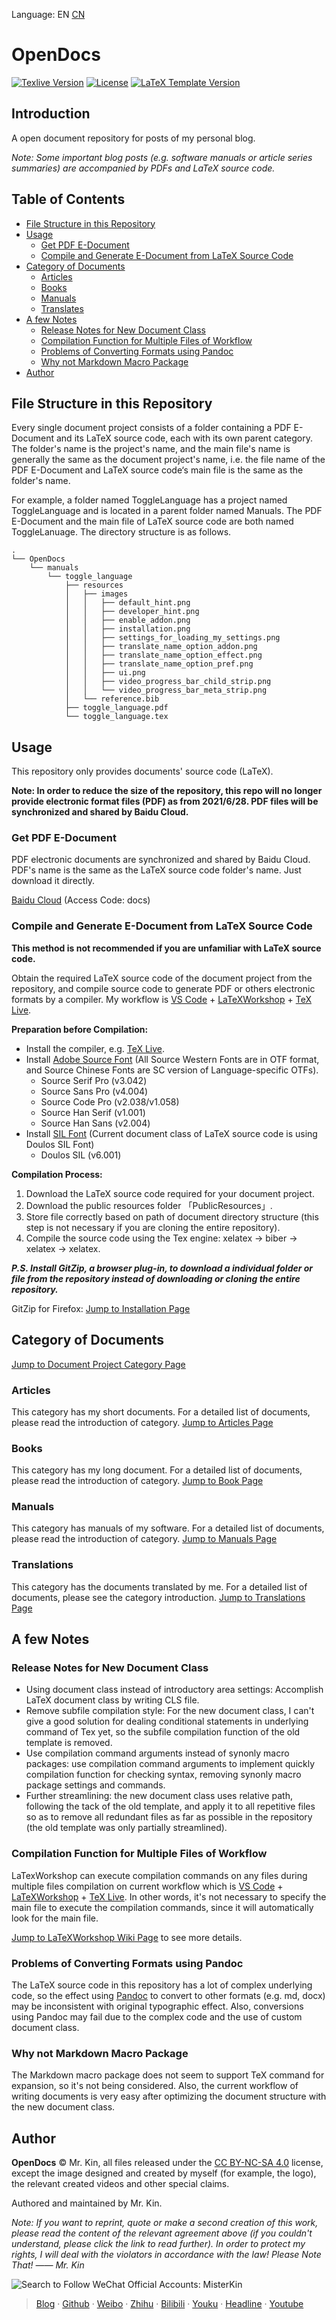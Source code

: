 Language: EN [CN][ReadmeCN]

[ReadmeCN]: ./README_CN.md

# OpenDocs

[![Texlive Version][]](https://tug.org/texlive/) [![License][]](./LICENSE) [![LaTeX Template Version][]](https://github.com/Mister-Kin/OpenDocs/releases)

[Texlive Version]: https://img.shields.io/badge/texlive-v2023-blue
[License]: https://img.shields.io/badge/license-CC%20BY--NC--SA%204.0-blue
[LaTeX Template Version]: https://img.shields.io/github/v/release/Mister-Kin/OpenDocs?include_prereleases&color=blue

## Introduction
A open document repository for posts of my personal blog.

*Note: Some important blog posts (e.g. software manuals or article series summaries) are accompanied by PDFs and LaTeX source code.*

## Table of Contents
- [File Structure in this Repository](#File-Structure-in-this-Repository)
- [Usage](#Usage)
  - [Get PDF E-Document](#Get-PDF-E-Document)
  - [Compile and Generate E-Document from LaTeX Source Code](#Compile-and-Generate-E-Document-from-LaTeX-Source-Code)
- [Category of Documents](#Category-of-Documents)
  - [Articles](#Articles)
  - [Books](#Books)
  - [Manuals](#Manuals)
  - [Translates](#Translations)
- [A few Notes](#A-few-Notes)
  - [Release Notes for New Document Class](#Release-Notes-for-New-Document-Class)
  - [Compilation Function for Multiple Files of Workflow](#Compilation-Function-for-Multiple-Files-of-Workflow)
  - [Problems of Converting Formats using Pandoc](#Problems-of-Converting-Formats-using-Pandoc)
  - [Why not Markdown Macro Package](#Why-not-Markdown-Macro-Package)
- [Author](#Author)

## File Structure in this Repository
Every single document project consists of a folder containing a PDF E-Document and its LaTeX source code, each with its own parent category. The folder's name is the project's name, and the main file's name is generally the same as the document project's name, i.e. the file name of the PDF E-Document and LaTeX source code‘s main file is the same as the folder's name.

For example, a folder named ToggleLanguage has a project named ToggleLanguage and is located in a parent folder named Manuals. The PDF E-Document and the main file of LaTeX source code are both named ToggleLanuage. The directory structure is as follows.
```
.
└── OpenDocs
    └── manuals
        └── toggle_language
            ├── resources
            │   ├── images
            │   │   ├── default_hint.png
            │   │   ├── developer_hint.png
            │   │   ├── enable_addon.png
            │   │   ├── installation.png
            │   │   ├── settings_for_loading_my_settings.png
            │   │   ├── translate_name_option_addon.png
            │   │   ├── translate_name_option_effect.png
            │   │   ├── translate_name_option_pref.png
            │   │   ├── ui.png
            │   │   ├── video_progress_bar_child_strip.png
            │   │   └── video_progress_bar_meta_strip.png
            │   └── reference.bib
            ├── toggle_language.pdf
            └── toggle_language.tex
```

## Usage
This repository only provides documents' source code (LaTeX).

**Note: In order to reduce the size of the repository, this repo will no longer provide electronic format files (PDF) as from 2021/6/28. PDF files will be synchronized and shared by Baidu Cloud.**

### Get PDF E-Document
PDF electronic documents are synchronized and shared by Baidu Cloud. PDF's name is the same as the LaTeX source code folder's name. Just download it directly.

[Baidu Cloud][Baidu Cloud Sharing] (Access Code: docs)

[Baidu Cloud Sharing]: https://pan.baidu.com/s/1Tn7qIO0raqvNoesgT8SKow

### Compile and Generate E-Document from LaTeX Source Code
**This method is not recommended if you are unfamiliar with LaTeX source code.**

Obtain the required LaTeX source code of the document project from the repository, and compile source code to generate PDF or others electronic formats by a compiler. My workflow is [VS Code][] + [LaTeXWorkshop][] + [TeX Live][].

**Preparation before Compilation:**
- Install the compiler, e.g. [TeX Live][].
- Install [Adobe Source Font][] (All Source Western Fonts are in OTF format, and Source Chinese Fonts are SC version of Language-specific OTFs).
  - Source Serif Pro (v3.042)
  - Source Sans Pro (v4.004)
  - Source Code Pro (v2.038/v1.058)
  - Source Han Serif (v1.001)
  - Source Han Sans (v2.004)
- Install [SIL Font][] (Current document class of LaTeX source code is using Doulos SIL Font)
  - Doulos SIL (v6.001)

**Compilation Process:**
1. Download the LaTeX source code required for your document project.
2. Download the public resources folder 「PublicResources」.
3. Store file correctly based on path of document directory structure (this step is not necessary if you are cloning the entire repository).
4. Compile the source code using the Tex engine: xelatex -> biber -> xelatex -> xelatex.

***P.S. Install GitZip, a browser plug-in, to download a individual folder or file from the repository instead of downloading or cloning the entire repository.***

GitZip for Firefox: [Jump to Installation Page][]

[Jump to Installation Page]: https://addons.mozilla.org/zh-CN/firefox/addon/gitzip/?utm_source=addons.mozilla.org&utm_medium=referral&utm_content=search
[TeX Live]: https://tug.org/texlive
[VS Code]: https://code.visualstudio.com
[LaTeXWorkshop]: https://marketplace.visualstudio.com/items?itemName=James-Yu.latex-workshop#review-details
[Adobe Source Font]: https://github.com/adobe-fonts
[SIL Font]: https://software.sil.org/fonts/

## Category of Documents
[Jump to Document Project Category Page][]

### Articles
This category has my short documents. For a detailed list of documents, please read the introduction of category. [Jump to Articles Page][]

### Books
This category has my long document. For a detailed list of documents, please read the introduction of category. [Jump to Book Page][]

### Manuals
This category has manuals of my software. For a detailed list of documents, please read the introduction of category. [Jump to Manuals Page][]

### Translations
This category has the documents translated by me. For a detailed list of documents, please see the category introduction. [Jump to Translations Page][]

[Jump to Document Project Category Page]: ./
[Jump to Articles Page]: ./Articles
[Jump to Book Page]: ./Books
[Jump to Manuals Page]: ./Manuals
[Jump to Translations Page]: ./Translations

## A few Notes
### Release Notes for New Document Class
- Using document class instead of introductory area settings: Accomplish LaTeX document class by writing CLS file.
- Remove subfile compilation style: For the new document class, I can't give a good solution for dealing conditional statements in underlying command of Tex yet, so the subfile compilation function of the old template is removed.
- Use compilation command arguments instead of synonly macro packages: use compilation command arguments to implement quickly compilation function for checking syntax, removing synonly macro package settings and commands.
- Further streamlining: the new document class uses relative path, following the tack of the old template, and apply it to all repetitive files so as to remove all redundant files as far as possible in the repository (the old template was only partially streamlined).

### Compilation Function for Multiple Files of Workflow
LaTexWorkshop can execute compilation commands on any files during multiple files compilation on current workflow which is [VS Code][] + [LaTeXWorkshop][] + [TeX Live][]. In other words, it's not necessary to specify the main file to execute the compilation commands, since it will automatically look for the main file.

[Jump to LaTeXWorkshop Wiki Page][] to see more details.

### Problems of Converting Formats using Pandoc
The LaTeX source code in this repository has a lot of complex underlying code, so the effect using [Pandoc][] to convert to other formats (e.g. md, docx) may be inconsistent with original typographic effect. Also, conversions using Pandoc may fail due to the complex code and the use of custom document class.

### Why not Markdown Macro Package
The Markdown macro package does not seem to support TeX command for expansion, so it's not being considered. Also, the current workflow of writing documents is very easy after optimizing the document structure with the new document class.

[Pandoc]: https://pandoc.org
[Jump to LaTeXWorkshop Wiki Page]: https://github.com/James-Yu/LaTeX-Workshop/wiki/Compile#Multi-File-Projects

## Author
**OpenDocs** © Mr. Kin, all files released under the [CC BY-NC-SA 4.0][] license, except the image designed and created by myself (for example, the logo), the relevant created videos and other special claims.

Authored and maintained by Mr. Kin.

*Note: If you want to reprint, quote or make a second creation of this work, please read the content of the relevant agreement above (if you couldn't understand, please click the link to read further). In order to protect my rights, I will deal with the violators in accordance with the law! Please Note That! —— Mr. Kin*

![Search to Follow WeChat Official Accounts: MisterKin](./PublicResources/images/FollowMe/WeChatOfficialAccounts-En.png "Scan/Search to Follow WeChat Official Accounts: MisterKin")

> [Blog][] · [Github][] · [Weibo][] · [Zhihu][] · [Bilibili][] · [Youku][] · [Headline][] · [Youtube][]

[CC BY-NC-SA 4.0]: ./LICENSE
[Blog]: https://mister-kin.github.io
[Github]: https://github.com/mister-kin
[Weibo]: https://weibo.com/6270111192/profile?topnav=1&wvr=6&is_all=1
[Zhihu]: https://www.zhihu.com/people/drwu-94
[Bilibili]: http://space.bilibili.com/17025250?
[Youku]: http://i.youku.com/i/UNjA3MTk5Mjgw?spm=a2hzp.8253869.0.0
[Youtube]: https://www.youtube.com/channel/UCNhtdG6whC5mlRDkrhQ0wLA?view_as=public
[Headline]: https://www.toutiao.com/c/user/835254071079053/#mid=1663279303982091
